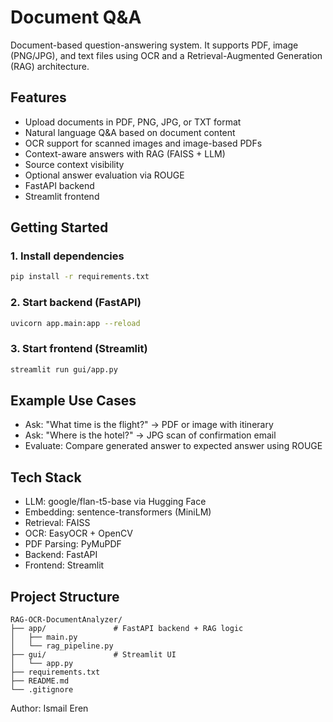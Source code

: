 # Document Q&A

Document-based question-answering system. It supports PDF, image (PNG/JPG), and text files using OCR and a Retrieval-Augmented Generation (RAG) architecture.

## Features
- Upload documents in PDF, PNG, JPG, or TXT format
- Natural language Q&A based on document content
- OCR support for scanned images and image-based PDFs
- Context-aware answers with RAG (FAISS + LLM)
- Source context visibility
- Optional answer evaluation via ROUGE
- FastAPI backend
- Streamlit frontend

## Getting Started

### 1. Install dependencies
```bash
pip install -r requirements.txt
```

### 2. Start backend (FastAPI)
```bash
uvicorn app.main:app --reload
```

### 3. Start frontend (Streamlit)
```bash
streamlit run gui/app.py
```

## Example Use Cases
- Ask: "What time is the flight?" → PDF or image with itinerary
- Ask: "Where is the hotel?" → JPG scan of confirmation email
- Evaluate: Compare generated answer to expected answer using ROUGE

## Tech Stack
- LLM: google/flan-t5-base via Hugging Face
- Embedding: sentence-transformers (MiniLM)
- Retrieval: FAISS
- OCR: EasyOCR + OpenCV
- PDF Parsing: PyMuPDF
- Backend: FastAPI
- Frontend: Streamlit

## Project Structure
```
RAG-OCR-DocumentAnalyzer/
├── app/               # FastAPI backend + RAG logic
│   ├── main.py
│   └── rag_pipeline.py
├── gui/               # Streamlit UI
│   └── app.py
├── requirements.txt
├── README.md
└── .gitignore
```


Author: Ismail Eren
